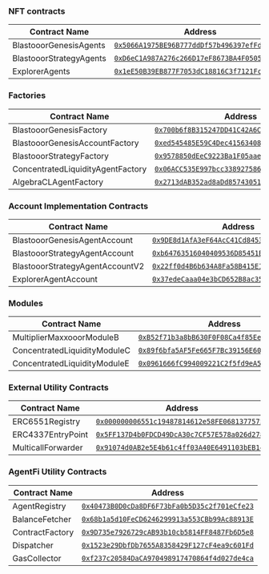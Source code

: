 ### NFT contracts

| Contract Name                    | Address                                      |
|----------------------------------|----------------------------------------------|
| BlastooorGenesisAgents           | [`0x5066A1975BE96B777ddDf57b496397efFdDcB4A9`](https://testnet.blastscan.io/address/0x5066A1975BE96B777ddDf57b496397efFdDcB4A9) |
| BlastooorStrategyAgents          | [`0xD6eC1A987A276c266D17eF8673BA4F05055991C7`](https://testnet.blastscan.io/address/0xD6eC1A987A276c266D17eF8673BA4F05055991C7) |
| ExplorerAgents                   | [`0x1eE50B39EB877F7053dC18816C3f7121Fc7340De`](https://testnet.blastscan.io/address/0x1eE50B39EB877F7053dC18816C3f7121Fc7340De) |

### Factories

| Contract Name                    | Address                                      |
|----------------------------------|----------------------------------------------|
| BlastooorGenesisFactory          | [`0x700b6f8B315247DD41C42A6Cfca1dAE6B4567f3B`](https://testnet.blastscan.io/address/0x700b6f8B315247DD41C42A6Cfca1dAE6B4567f3B) |
| BlastooorGenesisAccountFactory   | [`0xed545485E59C4Dec4156340871CEA8242674b6a2`](https://testnet.blastscan.io/address/0xed545485E59C4Dec4156340871CEA8242674b6a2) |
| BlastooorStrategyFactory         | [`0x9578850dEeC9223Ba1F05aae1c998DD819c7520B`](https://testnet.blastscan.io/address/0x9578850dEeC9223Ba1F05aae1c998DD819c7520B) |
| ConcentratedLiquidityAgentFactory| [`0x06ACC535E997bcc338927586802797A37be81A34`](https://testnet.blastscan.io/address/0x06ACC535E997bcc338927586802797A37be81A34) |
| AlgebraCLAgentFactory            | [`0x2713dAB352ad8aDd85743051451E0831439E10B2`](https://testnet.blastscan.io/address/0x2713dAB352ad8aDd85743051451E0831439E10B2) |

### Account Implementation Contracts

| Contract Name                    | Address                                      |
|----------------------------------|----------------------------------------------|
| BlastooorGenesisAgentAccount     | [`0x9DE8d1AfA3eF64AcC41Cd84533EE09A0Cd87fefF`](https://testnet.blastscan.io/address/0x9DE8d1AfA3eF64AcC41Cd84533EE09A0Cd87fefF) |
| BlastooorStrategyAgentAccount    | [`0xb64763516040409536D85451E423e444528d66ff`](https://testnet.blastscan.io/address/0xb64763516040409536D85451E423e444528d66ff) |
| BlastooorStrategyAgentAccountV2  | [`0x22ff0d4B6b634A8Fa58B415E13bafa51FC0c80B8`](https://testnet.blastscan.io/address/0x22ff0d4B6b634A8Fa58B415E13bafa51FC0c80B8) |
| ExplorerAgentAccount             | [`0x37edeCaaa04e3bCD652B8ac35d928d57b66b212D`](https://testnet.blastscan.io/address/0x37edeCaaa04e3bCD652B8ac35d928d57b66b212D) |

### Modules

| Contract Name                    | Address                                      |
|----------------------------------|----------------------------------------------|
| MultiplierMaxxooorModuleB        | [`0xB52f71b3a8bB630F0F08Ca4f85EeF0d29212cEC0`](https://testnet.blastscan.io/address/0xB52f71b3a8bB630F0F08Ca4f85EeF0d29212cEC0) |
| ConcentratedLiquidityModuleC     | [`0x89f6bfa5AF5Fe665F7Bc39156E6023641e426A9e`](https://testnet.blastscan.io/address/0x89f6bfa5AF5Fe665F7Bc39156E6023641e426A9e) |
| ConcentratedLiquidityModuleE     | [`0x0961666fC994009221C2f5fd9eA540190490200D`](https://testnet.blastscan.io/address/0x0961666fC994009221C2f5fd9eA540190490200D) |

### External Utility Contracts

| Contract Name                    | Address                                      |
|----------------------------------|----------------------------------------------|
| ERC6551Registry                  | [`0x000000006551c19487814612e58FE06813775758`](https://testnet.blastscan.io/address/0x000000006551c19487814612e58FE06813775758) |
| ERC4337EntryPoint                | [`0x5FF137D4b0FDCD49DcA30c7CF57E578a026d2789`](https://testnet.blastscan.io/address/0x5FF137D4b0FDCD49DcA30c7CF57E578a026d2789) |
| MulticallForwarder               | [`0x91074d0AB2e5E4b61c4ff03A40E6491103bEB14a`](https://testnet.blastscan.io/address/0x91074d0AB2e5E4b61c4ff03A40E6491103bEB14a) |

### AgentFi Utility Contracts

| Contract Name                    | Address                                      |
|----------------------------------|----------------------------------------------|
| AgentRegistry                    | [`0x40473B0D0cDa8DF6F73bFa0b5D35c2f701eCfe23`](https://testnet.blastscan.io/address/0x40473B0D0cDa8DF6F73bFa0b5D35c2f701eCfe23) |
| BalanceFetcher                   | [`0x68b1a5d10FeCD6246299913a553CBb99Ac88913E`](https://testnet.blastscan.io/address/0x68b1a5d10FeCD6246299913a553CBb99Ac88913E) |
| ContractFactory                  | [`0x9D735e7926729cAB93b10cb5814FF8487Fb6D5e8`](https://testnet.blastscan.io/address/0x9D735e7926729cAB93b10cb5814FF8487Fb6D5e8) |
| Dispatcher                       | [`0x1523e29DbfDb7655A8358429F127cF4ea9c601Fd`](https://testnet.blastscan.io/address/0x1523e29DbfDb7655A8358429F127cF4ea9c601Fd) |
| GasCollector                     | [`0xf237c20584DaCA970498917470864f4d027de4ca`](https://testnet.blastscan.io/address/0xf237c20584DaCA970498917470864f4d027de4ca) |
